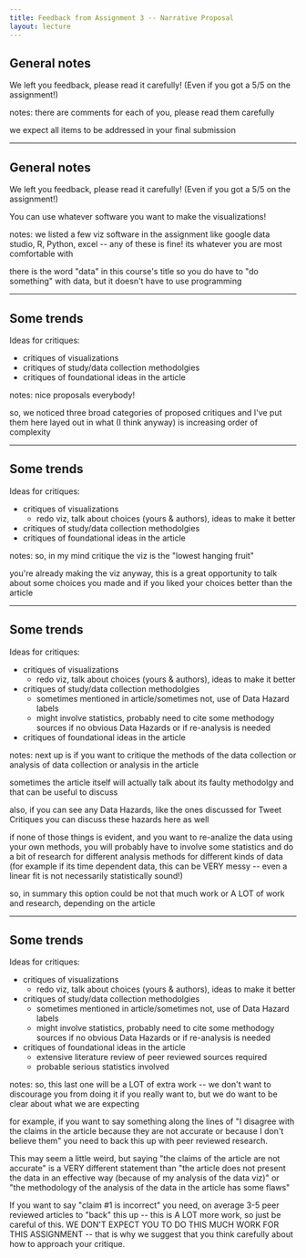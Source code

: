 ```yaml
---
title: Feedback from Assignment 3 -- Narrative Proposal
layout: lecture
---
```


## General notes

We left you feedback, please read it carefully! (Even if you got a 5/5 on the assignment!)

notes:
there are comments for each of you, please read them carefully

we expect all items to be addressed in your final submission

---

## General notes

We left you feedback, please read it carefully! (Even if you got a 5/5 on the assignment!)

You can use whatever software you want to make the visualizations!

notes:
we listed a few viz software in the assignment like google data studio, R, Python, excel -- any of these is fine!  its whatever you are most comfortable with

there is the word "data" in this course's title so you do have to "do something" with data, but it doesn't have to use programming

---

## Some trends

Ideas for critiques:
 * critiques of visualizations
 * critiques of study/data collection methodolgies
 * critiques of foundational ideas in the article

notes:
nice proposals everybody!

so, we noticed three broad categories of proposed critiques and I've put them here layed out in what (I think anyway) is increasing order of complexity

---

## Some trends

Ideas for critiques:
 * critiques of visualizations
   * redo viz, talk about choices (yours & authors), ideas to make it better
 * critiques of study/data collection methodolgies
 * critiques of foundational ideas in the article

notes:
so, in my mind critique the viz is the "lowest hanging fruit"

you're already making the viz anyway, this is a great opportunity to talk about some choices you made and if you liked your choices better than the article

---

## Some trends

Ideas for critiques:
 * critiques of visualizations
   * redo viz, talk about choices (yours & authors), ideas to make it better
 * critiques of study/data collection methodolgies
   * sometimes mentioned in article/sometimes not, use of Data Hazard labels
   * might involve statistics, probably need to cite some methodogy sources if no obvious Data Hazards or if re-analysis is needed
 * critiques of foundational ideas in the article

notes:
next up is if you want to critique the methods of the data collection or analysis of data collection or analysis in the article

sometimes the article itself will actually talk about its faulty methodolgy and that can be useful to discuss

also, if you can see any Data Hazards, like the ones discussed for Tweet Critiques you can discuss these hazards here as well

if none of those things is evident, and you want to re-analize the data using your own methods, you will probably have to involve some statistics and do a bit of research for different analysis methods for different kinds of data (for example if its time dependent data, this can be VERY messy -- even a linear fit is not necessarily statistically sound!)

so, in summary this option could be not that much work or A LOT of work and research, depending on the article

---

## Some trends

Ideas for critiques:
 * critiques of visualizations
   * redo viz, talk about choices (yours & authors), ideas to make it better
 * critiques of study/data collection methodolgies
   * sometimes mentioned in article/sometimes not, use of Data Hazard labels
   * might involve statistics, probably need to cite some methodogy sources if no obvious Data Hazards or if re-analysis is needed
 * critiques of foundational ideas in the article
   * extensive literature review of peer reviewed sources required
   * probable serious statistics involved

notes:
so, this last one will be a LOT of extra work -- we don't want to discourage you from doing it if you really want to, but we do want to be clear about what we are expecting

for example, if you want to say something along the lines of "I disagree with the claims in the article because they are not accurate or because I don't believe them" you need to back this up with peer reviewed research.

This may seem a little weird, but saying "the claims of the article are not accurate" is a VERY different statement than "the article does not present the data in an effective way (because of my analysis of the data viz)" or "the methodology of the analysis of the data in the article has some flaws"

If you want to say "claim #1 is incorrect" you need, on average 3-5 peer reviewed articles to "back" this up -- this is A LOT more work, so just be careful of this.  WE DON'T EXPECT YOU TO DO THIS MUCH WORK FOR THIS ASSIGNMENT -- that is why we suggest that you think carefully about how to approach your critique.
